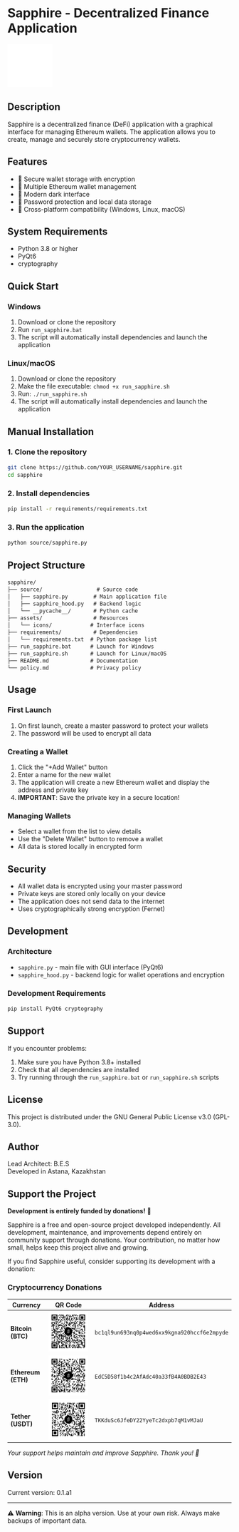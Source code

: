 
# Sapphire - Decentralized Finance Application

![Sapphire Logo](assets/icons/sp.png)

## Description

Sapphire is a decentralized finance (DeFi) application with a graphical interface for managing Ethereum wallets. The application allows you to create, manage and securely store cryptocurrency wallets.

## Features

- 🔐 Secure wallet storage with encryption
- 💼 Multiple Ethereum wallet management
- 🎨 Modern dark interface
- 🔑 Password protection and local data storage
- 📱 Cross-platform compatibility (Windows, Linux, macOS)

## System Requirements

- Python 3.8 or higher
- PyQt6
- cryptography

## Quick Start

### Windows

1. Download or clone the repository
2. Run `run_sapphire.bat`
3. The script will automatically install dependencies and launch the application

### Linux/macOS

1. Download or clone the repository
2. Make the file executable: `chmod +x run_sapphire.sh`
3. Run: `./run_sapphire.sh`
4. The script will automatically install dependencies and launch the application

## Manual Installation

### 1. Clone the repository

```bash
git clone https://github.com/YOUR_USERNAME/sapphire.git
cd sapphire
```

### 2. Install dependencies

```bash
pip install -r requirements/requirements.txt
```

### 3. Run the application

```bash
python source/sapphire.py
```

## Project Structure

```
sapphire/
├── source/                 # Source code
│   ├── sapphire.py        # Main application file
│   ├── sapphire_hood.py   # Backend logic
│   └── __pycache__/       # Python cache
├── assets/                # Resources
│   └── icons/            # Interface icons
├── requirements/          # Dependencies
│   └── requirements.txt  # Python package list
├── run_sapphire.bat      # Launch for Windows
├── run_sapphire.sh       # Launch for Linux/macOS
├── README.md             # Documentation
└── policy.md             # Privacy policy
```

## Usage

### First Launch

1. On first launch, create a master password to protect your wallets
2. The password will be used to encrypt all data

### Creating a Wallet

1. Click the "+Add Wallet" button
2. Enter a name for the new wallet
3. The application will create a new Ethereum wallet and display the address and private key
4. **IMPORTANT**: Save the private key in a secure location!

### Managing Wallets

- Select a wallet from the list to view details
- Use the "Delete Wallet" button to remove a wallet
- All data is stored locally in encrypted form

## Security

- All wallet data is encrypted using your master password
- Private keys are stored only locally on your device
- The application does not send data to the internet
- Uses cryptographically strong encryption (Fernet)

## Development

### Architecture

- `sapphire.py` - main file with GUI interface (PyQt6)
- `sapphire_hood.py` - backend logic for wallet operations and encryption

### Development Requirements

```bash
pip install PyQt6 cryptography
```

## Support

If you encounter problems:

1. Make sure you have Python 3.8+ installed
2. Check that all dependencies are installed
3. Try running through the `run_sapphire.bat` or `run_sapphire.sh` scripts

## License

This project is distributed under the GNU General Public License v3.0 (GPL-3.0).

## Author

Lead Architect: B.E.S  
Developed in Astana, Kazakhstan

## Support the Project

**Development is entirely funded by donations!** 💝

Sapphire is a free and open-source project developed independently. All development, maintenance, and improvements depend entirely on community support through donations. Your contribution, no matter how small, helps keep this project alive and growing.

If you find Sapphire useful, consider supporting its development with a donation:

### Cryptocurrency Donations

| Currency | QR Code | Address |
|----------|---------|---------|
| **Bitcoin (BTC)** | ![BTC QR](qr/btc_qr.png) | `bc1ql9un693nq0p4wed6xx9kgna920hccf6e2mpyde` |
| **Ethereum (ETH)** | ![ETH QR](qr/eth_qr.png) | `EdC5D58f1b4c2AfAdc40a33fB4A0BDB2E43` |
| **Tether (USDT)** | ![USDT QR](qr/usdt_qr.png) | `TKKduSc6JfeDY22YyeTc2dxpb7qM1vMJaU` |

_Your support helps maintain and improve Sapphire. Thank you! 🙏_

## Version

Current version: 0.1.a1

---

⚠️ **Warning**: This is an alpha version. Use at your own risk. Always make backups of important data.
